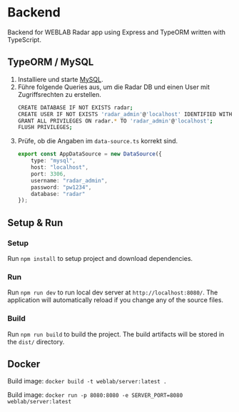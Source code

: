 # Backend
Backend for WEBLAB Radar app using Express and TypeORM written with TypeScript.

## TypeORM / MySQL

1. Installiere und starte [MySQL](https://www.mysql.com/).
2. Führe folgende Queries aus, um die Radar DB und einen User mit Zugriffsrechten zu erstellen. 
    ```sh
    CREATE DATABASE IF NOT EXISTS radar;
    CREATE USER IF NOT EXISTS 'radar_admin'@'localhost' IDENTIFIED WITH mysql_native_password BY 'pw1234';
    GRANT ALL PRIVILEGES ON radar.* TO 'radar_admin'@'localhost';
    FLUSH PRIVILEGES;
    ```
3. Prüfe, ob die Angaben im `data-source.ts` korrekt sind.
    ```ts
    export const AppDataSource = new DataSource({
        type: "mysql",
        host: "localhost",
        port: 3306,
        username: "radar_admin",
        password: "pw1234",
        database: "radar"
    });
    ```

## Setup & Run
### Setup
Run `npm install` to setup project and download dependencies.

### Run
Run `npm run dev` to run local dev server at `http://localhost:8080/`. The application will automatically reload if you change any of the source files.

### Build
Run `npm run build` to build the project. The build artifacts will be stored in the `dist/` directory.


## Docker
Build image: `docker build -t weblab/server:latest .`

Build image: `docker run -p 8080:8080 -e SERVER_PORT=8080 weblab/server:latest`
